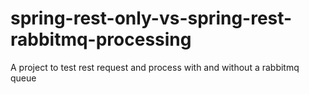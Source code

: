 # spring-rest-only-vs-spring-rest-rabbitmq-processing
A project to test rest request and process with and without a rabbitmq queue
